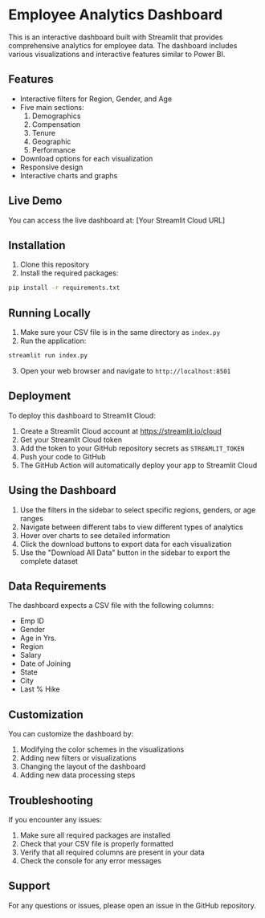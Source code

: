 # Employee Analytics Dashboard

This is an interactive dashboard built with Streamlit that provides comprehensive analytics for employee data. The dashboard includes various visualizations and interactive features similar to Power BI.

## Features

- Interactive filters for Region, Gender, and Age
- Five main sections:
  1. Demographics
  2. Compensation
  3. Tenure
  4. Geographic
  5. Performance
- Download options for each visualization
- Responsive design
- Interactive charts and graphs

## Live Demo

You can access the live dashboard at: [Your Streamlit Cloud URL]

## Installation

1. Clone this repository
2. Install the required packages:
```bash
pip install -r requirements.txt
```

## Running Locally

1. Make sure your CSV file is in the same directory as `index.py`
2. Run the application:
```bash
streamlit run index.py
```
3. Open your web browser and navigate to `http://localhost:8501`

## Deployment

To deploy this dashboard to Streamlit Cloud:

1. Create a Streamlit Cloud account at https://streamlit.io/cloud
2. Get your Streamlit Cloud token
3. Add the token to your GitHub repository secrets as `STREAMLIT_TOKEN`
4. Push your code to GitHub
5. The GitHub Action will automatically deploy your app to Streamlit Cloud

## Using the Dashboard

1. Use the filters in the sidebar to select specific regions, genders, or age ranges
2. Navigate between different tabs to view different types of analytics
3. Hover over charts to see detailed information
4. Click the download buttons to export data for each visualization
5. Use the "Download All Data" button in the sidebar to export the complete dataset

## Data Requirements

The dashboard expects a CSV file with the following columns:
- Emp ID
- Gender
- Age in Yrs.
- Region
- Salary
- Date of Joining
- State
- City
- Last % Hike

## Customization

You can customize the dashboard by:
1. Modifying the color schemes in the visualizations
2. Adding new filters or visualizations
3. Changing the layout of the dashboard
4. Adding new data processing steps

## Troubleshooting

If you encounter any issues:
1. Make sure all required packages are installed
2. Check that your CSV file is properly formatted
3. Verify that all required columns are present in your data
4. Check the console for any error messages

## Support

For any questions or issues, please open an issue in the GitHub repository. 